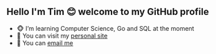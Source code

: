 ## Hello I'm Tim 😊 welcome to my GitHub profile

- 🐵 I’m learning Computer Science, Go and SQL at the moment
- 👀 You can visit my [personal site](https://ts-oh.github.io/me/)
- 📮 You can [email me](mailto:this.tsoh@gmail.com)
